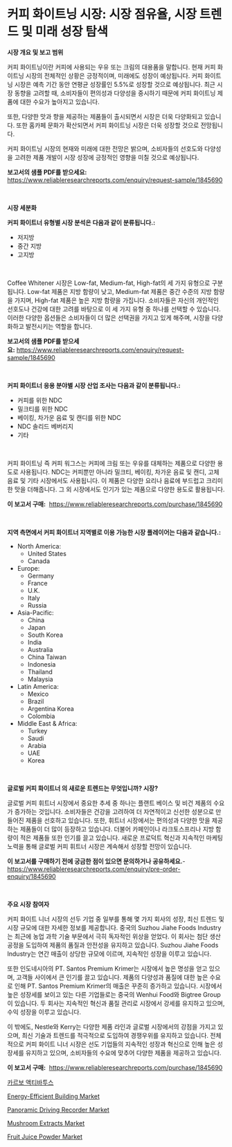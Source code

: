 <p><h1>커피 화이트닝 시장: 시장 점유율, 시장 트렌드 및 미래 성장 탐색</h1></p><p><strong>시장 개요 및 보고 범위</strong></p>
<p><p>커피 화이트닝이란 커피에 사용되는 우유 또는 크림의 대용품을 말합니다. 현재 커피 화이트닝 시장의 전체적인 상황은 긍정적이며, 미래에도 성장이 예상됩니다. 커피 화이트닝 시장은 예측 기간 동안 연평균 성장률인 5.5%로 성장할 것으로 예상됩니다. 최근 시장 동향을 고려할 때, 소비자들이 편의성과 다양성을 중시하기 때문에 커피 화이트닝 제품에 대한 수요가 높아지고 있습니다. </p><p>또한, 다양한 맛과 향을 제공하는 제품들이 출시되면서 시장은 더욱 다양화되고 있습니다. 또한 홈카페 문화가 확산되면서 커피 화이트닝 시장은 더욱 성장할 것으로 전망됩니다. </p><p>커피 화이트닝 시장의 현재와 미래에 대한 전망은 밝으며, 소비자들의 선호도와 다양성을 고려한 제품 개발이 시장 성장에 긍정적인 영향을 미칠 것으로 예상됩니다.</p></p>
<p><strong>보고서의 샘플 PDF를 받으세요:</strong> <a href="https://www.reliableresearchreports.com/enquiry/request-sample/1845690">https://www.reliableresearchreports.com/enquiry/request-sample/1845690</a></p>
<p>&nbsp;</p>
<p><strong>시장 세분화</strong></p>
<p><strong>커피 화이트너 유형별 시장 분석은 다음과 같이 분류됩니다.:</strong></p>
<p><ul><li>저지방</li><li>중간 지방</li><li>고지방</li></ul></p>
<p>&nbsp;</p>
<p><p>Coffee Whitener 시장은 Low-fat, Medium-fat, High-fat의 세 가지 유형으로 구분됩니다. Low-fat 제품은 지방 함량이 낮고, Medium-fat 제품은 중간 수준의 지방 함량을 가지며, High-fat 제품은 높은 지방 함량을 가집니다. 소비자들은 자신의 개인적인 선호도나 건강에 대한 고려를 바탕으로 이 세 가지 유형 중 하나를 선택할 수 있습니다. 이러한 다양한 옵션들은 소비자들이 더 많은 선택권을 가지고 있게 해주며, 시장을 다양화하고 발전시키는 역할을 합니다.</p></p>
<p><strong>보고서의 샘플 PDF를 받으세요:</strong>&nbsp;<a href="https://www.reliableresearchreports.com/enquiry/request-sample/1845690">https://www.reliableresearchreports.com/enquiry/request-sample/1845690</a></p>
<p>&nbsp;</p>
<p><strong> 커피 화이트너 응용 분야별 시장 산업 조사는 다음과 같이 분류됩니다.:</strong></p>
<p><ul><li>커피를 위한 NDC</li><li>밀크티를 위한 NDC</li><li>베이킹, 차가운 음료 및 캔디를 위한 NDC</li><li>NDC 솔리드 베버리지</li><li>기타</li></ul></p>
<p>&nbsp;</p>
<p><p>커피 화이트닝 즉 커피 워그스는 커피에 크림 또는 우유를 대체하는 제품으로 다양한 용도로 사용됩니다. NDC는 커피뿐만 아니라 밀크티, 베이킹, 차가운 음료 및 캔디, 고체 음료 및 기타 시장에서도 사용됩니다. 이 제품은 다양한 요리나 음료에 부드럽고 크리미한 맛을 더해줍니다. 그 외 시장에서도 인기가 있는 제품으로 다양한 용도로 활용됩니다.</p></p>
<p><strong>이 보고서 구매:</strong>&nbsp; <a href="https://www.reliableresearchreports.com/purchase/1845690">https://www.reliableresearchreports.com/purchase/1845690</a></p>
<p>&nbsp;</p>
<p><strong>지역 측면에서 커피 화이트너 지역별로 이용 가능한 시장 플레이어는 다음과 같습니다.:</strong></p>
<p><ul>
    <li>
        North America:
        <ul>
            <li>United States</li>
            <li>Canada</li>
        </ul>
    </li>
    <li>
        Europe:
        <ul>
            <li>Germany</li>
            <li>France</li>
            <li>U.K.</li>
            <li>Italy</li>
            <li>Russia</li>
        </ul>
    </li>
    <li>
        Asia-Pacific:
        <ul>
            <li>China</li>
            <li>Japan</li>
            <li>South Korea</li>
            <li>India</li>
            <li>Australia</li>
            <li>China Taiwan</li>
            <li>Indonesia</li>
            <li>Thailand</li>
            <li>Malaysia</li>
        </ul>
    </li>
    <li>
        Latin America:
        <ul>
            <li>Mexico</li>
            <li>Brazil</li>
            <li>Argentina Korea</li>
            <li>Colombia</li>
        </ul>
    </li>
    <li>
        Middle East & Africa:
        <ul>
            <li>Turkey</li>
            <li>Saudi</li>
            <li>Arabia</li>
            <li>UAE</li>
            <li>Korea</li>
        </ul>
    </li>
    </ul></p>
<p>&nbsp;</p>
<p><strong>글로벌 커피 화이트너 의 새로운 트렌드는 무엇입니까? 시장?</strong></p>
<p><p>글로벌 커피 휘트너 시장에서 중요한 추세 중 하나는 플랜트 베이스 및 비건 제품의 수요가 증가하는 것입니다. 소비자들은 건강을 고려하여 더 자연적이고 신선한 성분으로 만들어진 제품을 선호하고 있습니다. 또한, 휘트너 시장에서는 편의성과 다양한 맛을 제공하는 제품들이 더 많이 등장하고 있습니다. 더불어 카페인이나 라크토스프리나 지방 함량이 적은 제품들 또한 인기를 끌고 있습니다. 새로운 프로덕트 혁신과 지속적인 마케팅 노력을 통해 글로벌 커피 휘트너 시장은 계속해서 성장할 전망이 있습니다.</p></p>
<p><strong>이 보고서를 구매하기 전에 궁금한 점이 있으면 문의하거나 공유하세요.</strong>- <a href="https://www.reliableresearchreports.com/enquiry/pre-order-enquiry/1845690">https://www.reliableresearchreports.com/enquiry/pre-order-enquiry/1845690</a></p>
<p>&nbsp;</p>
<p><strong>주요 시장 참여자</strong></p>
<p><p>커피 화이트 니너 시장의 선두 기업 중 일부를 통해 몇 가지 회사의 성장, 최신 트렌드 및 시장 규모에 대한 자세한 정보를 제공합니다. 중국의 Suzhou Jiahe Foods Industry는 최근에 농업 과학 기술 부문에서 극히 독자적인 위상을 얻었다. 이 회사는 첨단 생산 공정을 도입하여 제품의 품질과 안전성을 유지하고 있습니다. Suzhou Jiahe Foods Industry는 연간 매출이 상당한 규모에 이르며, 지속적인 성장을 이루고 있습니다.</p><p>또한 인도네시아의 PT. Santos Premium Krimer는 시장에서 높은 명성을 얻고 있으며, 고객들 사이에서 큰 인기를 끌고 있습니다. 제품의 다양성과 품질에 대한 높은 수요로 인해 PT. Santos Premium Krimer의 매출은 꾸준히 증가하고 있습니다. 시장에서 높은 성장세를 보이고 있는 다른 기업들로는 중국의 Wenhui Food와 Bigtree Group이 있습니다. 두 회사는 지속적인 혁신과 품질 관리로 시장에서 강세를 유지하고 있으며, 수익 성장을 이루고 있습니다.</p><p>이 밖에도, Nestle와 Kerry는 다양한 제품 라인과 글로벌 시장에서의 강점을 가지고 있으며, 최신 기술과 트렌드를 적극적으로 도입하여 경쟁우위를 유지하고 있습니다. 전체적으로 커피 화이트 니너 시장은 선도 기업들의 지속적인 성장과 혁신으로 인해 높은 성장세를 유지하고 있으며, 소비자들의 수요에 맞추어 다양한 제품을 제공하고 있습니다.</p></p>
<p><strong>이 보고서 구매:</strong>&nbsp;&nbsp;<a href="https://www.reliableresearchreports.com/purchase/1845690">https://www.reliableresearchreports.com/purchase/1845690</a></p>
<p><p><a href="https://github.com/laholand/Market-Research-Report-List-2/blob/main/3585522190588.md">카르보 액티바투스</a></p><p><a href="https://github.com/JameTravis/Market-Research-Report-List-4/blob/main/energy-efficient-building-market.md">Energy-Efficient Building Market</a></p><p><a href="https://issuu.com/reportprime-2/docs/panoramic-driving-recorder-market-size-2030.pptx">Panoramic Driving Recorder Market</a></p><p><a href="https://view.publitas.com/reportprime-1/mushroom-extracts-market-size-2024-2031-global-industrial-analysis-key-geographical-regions-market-share-top-key-players-product-types-and-forecast-research-report/">Mushroom Extracts Market</a></p><p><a href="https://view.publitas.com/reportprime-1/fruit-juice-powder-market-research-report-provides-critical-insights-that-can-help-shape-business-development-and-investment-strategies/">Fruit Juice Powder Market</a></p></p>
